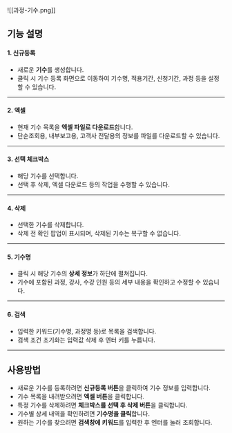![[과정-기수.png]]

## 기능 설명

#### 1. 신규등록
- 새로운 **기수**를 생성합니다.  
- 클릭 시 기수 등록 화면으로 이동하여 기수명, 적용기간, 신청기간, 과정 등을 설정할 수 있습니다.
***
#### 2. 엑셀
- 현재 기수 목록을 **엑셀 파일로 다운로드**합니다.  
- 단순조회용, 내부보고용, 고객사 전달용의 정보를 파일를 다운로드할 수 있습니다.
***
#### 3. 선택 체크박스
- 해당 기수를 선택합니다.  
- 선택 후 삭제, 엑셀 다운로드 등의 작업을 수행할 수 있습니다.
***
#### 4. 삭제
- 선택한 기수를 삭제합니다.  
- 삭제 전 확인 팝업이 표시되며, 삭제된 기수는 복구할 수 없습니다.
***
#### 5. 기수명
- 클릭 시 해당 기수의 **상세 정보**가 하단에 펼쳐집니다.  
- 기수에 포함된 과정, 강사, 수강 인원 등의 세부 내용을 확인하고 수정할 수 있습니다.
***
#### 6. 검색
- 입력한 키워드(기수명, 과정명 등)로 목록을 검색합니다.  
- 검색 조건 초기화는 입력값 삭제 후 엔터 키를 누릅니다.
---
## 사용방법
- 새로운 기수를 등록하려면 **신규등록 버튼**을 클릭하여 기수 정보를 입력합니다.  
- 기수 목록을 내려받으려면 **엑셀 버튼**을 클릭합니다.  
- 특정 기수를 삭제하려면 **체크박스를 선택 후 삭제 버튼**을 클릭합니다.  
- 기수별 상세 내역을 확인하려면 **기수명을 클릭**합니다.  
- 원하는 기수를 찾으려면 **검색창에 키워드**를 입력한 후 엔터를 눌러 조회합니다.  